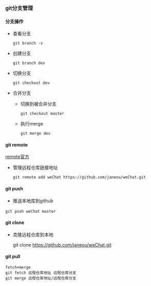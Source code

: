 ### git分支管理

#### 分支操作

* 查看分支

  `git branch -v`

* 创建分支

  `git branch dev`

* 切换分支

  `git checkout dev`  

* 合并分支

  - 切换到被合并分支

    `git checkout master`

  - 执行merge

    `git merge dev`

#### git remote

[remote官方](https://git-scm.com/docs/git-remote)

+ 管理远程仓库链接地址

  `git remote add weChat https://github.com/janeou/weChat.git                    `    

#### git push

+ 推送本地库到github

​     `git push weChat master                                                        `    

#### git clone

+ 克隆远程仓库到本地

  git clone https://github.com/janeou/weChat.git

#### git pull

```
fetch+merge
git fetch 远程仓库地址 远程仓库分支
git merge 远程仓库地址/远程仓库分支
```

